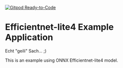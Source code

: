 [![Gitpod Ready-to-Code](https://img.shields.io/badge/Gitpod-Ready--to--Code-blue?logo=gitpod)](https://gitpod.io/from-referrer/) 

# Efficientnet-lite4 Example Application

Echt "geili" Sach... ;)

This is an example using ONNX Efficientnet-lite4 model.
